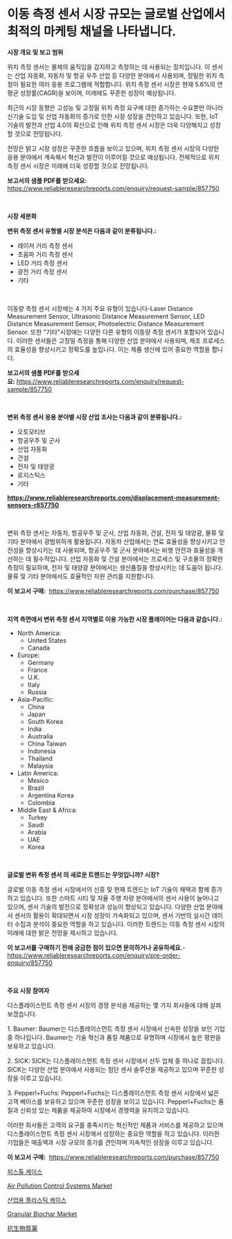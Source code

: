 <p><h1>이동 측정 센서 시장 규모는 글로벌 산업에서 최적의 마케팅 채널을 나타냅니다.</h1></p><p><strong>시장 개요 및 보고 범위</strong></p>
<p><p>위치 측정 센서는 물체의 움직임을 감지하고 측정하는 데 사용되는 장치입니다. 이 센서는 산업 자동화, 자동차 및 항공 우주 산업 등 다양한 분야에서 사용되며, 정밀한 위치 측정이 필요한 여러 응용 프로그램에 적합합니다. 위치 측정 센서 시장은 현재 5.6%의 연평균 성장률(CAGR)을 보이며, 미래에도 꾸준한 성장이 예상됩니다.</p><p>최근의 시장 동향은 고성능 및 고정밀 위치 측정 요구에 대한 증가하는 수요뿐만 아니라 신기술 도입 및 산업 자동화의 증가로 인한 시장 성장을 견인하고 있습니다. 또한, IoT 기술의 발전과 산업 4.0의 확산으로 인해 위치 측정 센서 시장은 더욱 다양해지고 성장할 것으로 전망됩니다.</p><p>전망은 밝고 시장 성장은 꾸준한 흐름을 보이고 있으며, 위치 측정 센서 시장의 다양한 응용 분야에서 계속해서 혁신과 발전이 이루어질 것으로 예상됩니다. 전체적으로 위치 측정 센서 시장은 미래에 더욱 성장할 것으로 전망됩니다.</p></p>
<p><strong>보고서의 샘플 PDF를 받으세요:</strong> <a href="https://www.reliableresearchreports.com/enquiry/request-sample/857750">https://www.reliableresearchreports.com/enquiry/request-sample/857750</a></p>
<p>&nbsp;</p>
<p><strong>시장 세분화</strong></p>
<p><strong>변위 측정 센서 유형별 시장 분석은 다음과 같이 분류됩니다.:</strong></p>
<p><ul><li>레이저 거리 측정 센서</li><li>초음파 거리 측정 센서</li><li>LED 거리 측정 센서</li><li>광전 거리 측정 센서</li><li>기타</li></ul></p>
<p>&nbsp;</p>
<p><p>이동량 측정 센서 시장에는 4 가지 주요 유형이 있습니다-Laser Distance Measurement Sensor, Ultrasonic Distance Measurement Sensor, LED Distance Measurement Sensor, Photoelectric Distance Measurement Sensor. 또한 "기타"시장에는 다양한 다른 유형의 이동량 측정 센서가 포함되어 있습니다. 이러한 센서들은 고정밀 측정을 통해 다양한 산업 분야에서 사용되며, 제조 프로세스의 효율성을 향상시키고 정확도를 높입니다. 이는 제품 생산에 있어 중요한 역할을 합니다.</p></p>
<p><strong>보고서의 샘플 PDF를 받으세요:</strong>&nbsp;<a href="https://www.reliableresearchreports.com/enquiry/request-sample/857750">https://www.reliableresearchreports.com/enquiry/request-sample/857750</a></p>
<p>&nbsp;</p>
<p><strong> 변위 측정 센서 응용 분야별 시장 산업 조사는 다음과 같이 분류됩니다.:</strong></p>
<p><ul><li>오토모티브</li><li>항공우주 및 군사</li><li>산업 자동화</li><li>건설</li><li>전자 및 태양광</li><li>로지스틱스</li><li>기타</li></ul></p>
<p><strong><a href="https://www.reliableresearchreports.com/displacement-measurement-sensors-r857750">https://www.reliableresearchreports.com/displacement-measurement-sensors-r857750</a></strong></p>
<p>&nbsp;</p>
<p><p>변위 측정 센서는 자동차, 항공우주 및 군사, 산업 자동화, 건설, 전자 및 태양광, 물류 및 기타 분야에서 광범위하게 활용됩니다. 자동차 산업에서는 연료 효율성을 향상시키고 안전성을 향상시키는 데 사용되며, 항공우주 및 군사 분야에서는 비행 안전과 효율성을 개선하는 데 필수적입니다. 산업 자동화 및 건설 분야에서는 프로세스 및 구조물의 정확한 측정이 필요하며, 전자 및 태양광 분야에서는 생산품질을 향상시키는 데 도움이 됩니다. 물류 및 기타 분야에서도 효율적인 자원 관리를 지원합니다.</p></p>
<p><strong>이 보고서 구매:</strong>&nbsp; <a href="https://www.reliableresearchreports.com/purchase/857750">https://www.reliableresearchreports.com/purchase/857750</a></p>
<p>&nbsp;</p>
<p><strong>지역 측면에서 변위 측정 센서 지역별로 이용 가능한 시장 플레이어는 다음과 같습니다.:</strong></p>
<p><ul>
    <li>
        North America:
        <ul>
            <li>United States</li>
            <li>Canada</li>
        </ul>
    </li>
    <li>
        Europe:
        <ul>
            <li>Germany</li>
            <li>France</li>
            <li>U.K.</li>
            <li>Italy</li>
            <li>Russia</li>
        </ul>
    </li>
    <li>
        Asia-Pacific:
        <ul>
            <li>China</li>
            <li>Japan</li>
            <li>South Korea</li>
            <li>India</li>
            <li>Australia</li>
            <li>China Taiwan</li>
            <li>Indonesia</li>
            <li>Thailand</li>
            <li>Malaysia</li>
        </ul>
    </li>
    <li>
        Latin America:
        <ul>
            <li>Mexico</li>
            <li>Brazil</li>
            <li>Argentina Korea</li>
            <li>Colombia</li>
        </ul>
    </li>
    <li>
        Middle East & Africa:
        <ul>
            <li>Turkey</li>
            <li>Saudi</li>
            <li>Arabia</li>
            <li>UAE</li>
            <li>Korea</li>
        </ul>
    </li>
    </ul></p>
<p>&nbsp;</p>
<p><strong>글로벌 변위 측정 센서 의 새로운 트렌드는 무엇입니까? 시장?</strong></p>
<p><p>글로벌 이동 측정 센서 시장에서의 신흥 및 현재 트렌드는 IoT 기술의 채택과 함께 증가하고 있습니다. 또한 스마트 시티 및 자율 주행 차량 분야에서의 센서 사용이 늘어나고 있으며, 센서 기술의 발전으로 정확성과 성능이 향상되고 있습니다. 다양한 산업 분야에서 센서의 활용이 확대되면서 시장 성장이 가속화되고 있으며, 센서 기반의 실시간 데이터 수집과 분석이 중요한 역할을 하고 있습니다. 이러한 트렌드는 이동 측정 센서 시장의 미래에 대한 밝은 전망을 제시하고 있습니다.</p></p>
<p><strong>이 보고서를 구매하기 전에 궁금한 점이 있으면 문의하거나 공유하세요.</strong>- <a href="https://www.reliableresearchreports.com/enquiry/pre-order-enquiry/857750">https://www.reliableresearchreports.com/enquiry/pre-order-enquiry/857750</a></p>
<p>&nbsp;</p>
<p><strong>주요 시장 참여자</strong></p>
<p><p>디스플레이스먼트 측정 센서 시장의 경쟁 분석을 제공하는 몇 가지 회사들에 대해 살펴보겠습니다.</p><p>1. Baumer: Baumer는 디스플레이스먼트 측정 센서 시장에서 신속한 성장을 보인 기업 중 하나입니다. Baumer는 기술 혁신과 품질 제품으로 유명하며 시장에서 높은 평판을 보유하고 있습니다.</p><p>2. SICK: SICK는 디스플레이스먼트 측정 센서 시장에서 선두 업체 중 하나로 꼽힙니다. SICK는 다양한 산업 분야에서 사용되는 첨단 센서 솔루션을 제공하고 있으며 꾸준한 성장을 이루고 있습니다.</p><p>3. Pepperl+Fuchs: Pepperl+Fuchs는 디스플레이스먼트 측정 센서 시장에서 넓은 고객 베이스를 보유하고 있으며 꾸준한 성장을 보이고 있습니다. Pepperl+Fuchs는 품질과 신뢰성 있는 제품을 제공하여 시장에서 경쟁력을 유지하고 있습니다.</p><p>이러한 회사들은 고객의 요구를 충족시키는 혁신적인 제품과 서비스를 제공하고 있으며 디스플레이스먼트 측정 센서 시장에서 성장하는 중요한 역할을 하고 있습니다. 이러한 기업들은 매출액과 시장 규모의 증가를 견인하며 지속적인 성장을 이루고 있습니다.</p></p>
<p><strong>이 보고서 구매:</strong>&nbsp;&nbsp;<a href="https://www.reliableresearchreports.com/purchase/857750">https://www.reliableresearchreports.com/purchase/857750</a></p>
<p><p><a href="https://github.com/plelbej847484502/Market-Research-Report-List-1/blob/main/292977419289.md">피스톨 케이스</a></p><p><a href="https://github.com/jj19131/Market-Research-Report-List-2/blob/main/air-pollution-control-systems-market.md">Air Pollution Control Systems Market</a></p><p><a href="https://github.com/vseigx30c9a1j/Market-Research-Report-List-1/blob/main/613326519290.md">산업용 플라스틱 케이스</a></p><p><a href="https://issuu.com/reportprime-2/docs/granular-biochar-market-size-2030.pptx">Granular Biochar Market</a></p><p><a href="https://github.com/oafhukehf4709715/Market-Research-Report-List-1/blob/main/258868820816.md">抗生物質薬</a></p></p>